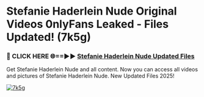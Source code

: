 # Stefanie Haderlein Nude Original Videos 0nlyFans Leaked - Files Updated! (7k5g)

<h3>🔴 CLICK HERE 🌐==►► <a href="https://tinyurl.com/5h6xmrr3" rel="nofollow">Stefanie Haderlein Nude Updated Files</a></h3>

Get Stefanie Haderlein Nude and all content. Now you can access all videos and pictures of Stefanie Haderlein Nude. New Updated Files 2025!

[![7k5g](https://i.imgur.com/KVD873Z.gif)](https://tinyurl.com/5h6xmrr3)
